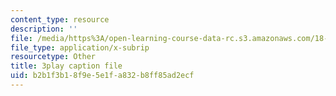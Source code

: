 ```yaml
---
content_type: resource
description: ''
file: /media/https%3A/open-learning-course-data-rc.s3.amazonaws.com/18-03sc-differential-equations-fall-2011/b2b1f3b18f9e5e1fa832b8ff85ad2ecf_XDhJ8lVGbl8.vtt
file_type: application/x-subrip
resourcetype: Other
title: 3play caption file
uid: b2b1f3b1-8f9e-5e1f-a832-b8ff85ad2ecf
---
```


